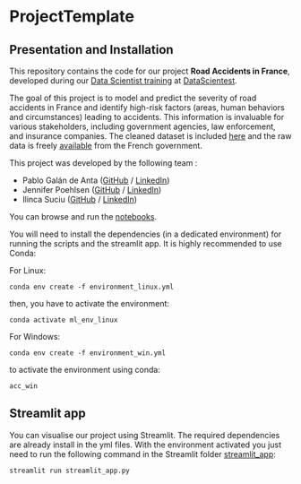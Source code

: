 # ProjectTemplate

## Presentation and Installation

This repository contains the code for our project **Road Accidents in France**, developed during our [Data Scientist training](https://datascientest.com/en/data-scientist-course) at [DataScientest](https://datascientest.com/).

The goal of this project is to model and predict the severity of road accidents in France and identify high-risk factors (areas, human behaviors and circumstances) leading to accidents. This information is invaluable for various stakeholders, including government agencies, law enforcement, and insurance companies. The cleaned dataset is included [here](./data) and the raw data is freely [available](https://www.data.gouv.fr/en/datasets/bases-de-donnees-annuelles-des-accidents-corporels-de-la-circulation-routiere-annees-de-2005-a-2022/) from the French government.

This project was developed by the following team :

- Pablo Galán de Anta ([GitHub](https://github.com/gdapablo) / [LinkedIn](http://www.linkedin.com/in/pablo-gal%C3%A1n-297075150))
- Jennifer Poehlsen ([GitHub](https://github.com/jpoehlsen) / [LinkedIn](http://linkedin.com/in/jennifer-poehlsen-0aa7a825/))
- Ilinca Suciu ([GitHub](https://github.com/ili-s) / [LinkedIn](http://www.linkedin.com/in/ili-s))

You can browse and run the [notebooks](./notebooks). 

You will need to install the dependencies (in a dedicated environment) for running the scripts and the streamlit app. It is highly recommended to use Conda:

For Linux:
```
conda env create -f environment_linux.yml
```

then, you have to activate the environment:
```
conda activate ml_env_linux
```

For Windows:
```
conda env create -f environment_win.yml
```
to activate the environment using conda:
```
acc_win
```

## Streamlit app

You can visualise our project using Streamlit. The required dependencies are already install in the yml files. With the environment activated you just need to run the following command in the Streamlit folder [streamlit_app](./streamlit_app):

```
streamlit run streamlit_app.py
```

